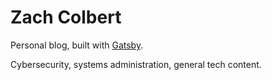 # Zach Colbert

Personal blog, built with [Gatsby](https://www.gatsbyjs.org/).

Cybersecurity, systems administration, general tech content.
